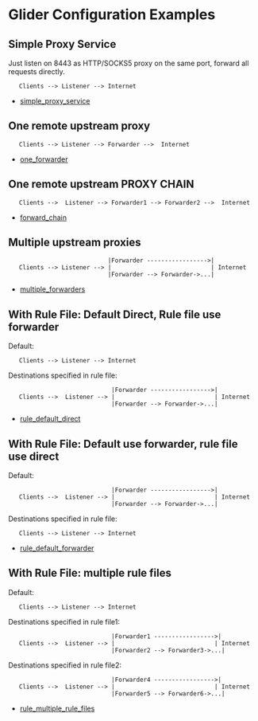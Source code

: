 
# Glider Configuration Examples

## Simple Proxy Service
Just listen on 8443 as HTTP/SOCKS5 proxy on the same port, forward all requests directly.

```      
   Clients --> Listener --> Internet
```

- [simple_proxy_service](simple_proxy_service)

## One remote upstream proxy

```
   Clients --> Listener --> Forwarder -->  Internet
```

- [one_forwarder](one_forwarder)

## One remote upstream PROXY CHAIN

```
   Clients -->  Listener --> Forwarder1 --> Forwarder2 -->  Internet
```

- [forward_chain](forward_chain)

## Multiple upstream proxies

```
                            |Forwarder ----------------->|         
   Clients --> Listener --> |                            | Internet
                            |Forwarder --> Forwarder->...| 
```

- [multiple_forwarders](multiple_forwarders)


## With Rule File: Default Direct, Rule file use forwarder

Default:
```
   Clients --> Listener --> Internet
```
Destinations specified in rule file:
```
                             |Forwarder ----------------->|         
   Clients -->  Listener --> |                            | Internet
                             |Forwarder --> Forwarder->...| 
```

- [rule_default_direct](rule_default_direct)


## With Rule File: Default use forwarder, rule file use direct

Default:
```
                             |Forwarder ----------------->|         
   Clients -->  Listener --> |                            | Internet
                             |Forwarder --> Forwarder->...| 
```

Destinations specified in rule file:
```
   Clients --> Listener --> Internet
```

- [rule_default_forwarder](rule_default_forwarder)


## With Rule File: multiple rule files

Default:
```
   Clients --> Listener --> Internet
```
Destinations specified in rule file1:
```
                             |Forwarder1 ----------------->|         
   Clients -->  Listener --> |                            | Internet
                             |Forwarder2 --> Forwarder3->...| 
```
Destinations specified in rule file2:
```
                             |Forwarder4 ----------------->|         
   Clients -->  Listener --> |                            | Internet
                             |Forwarder5 --> Forwarder6->...| 
```

- [rule_multiple_rule_files](rule_multiple_rule_files)
